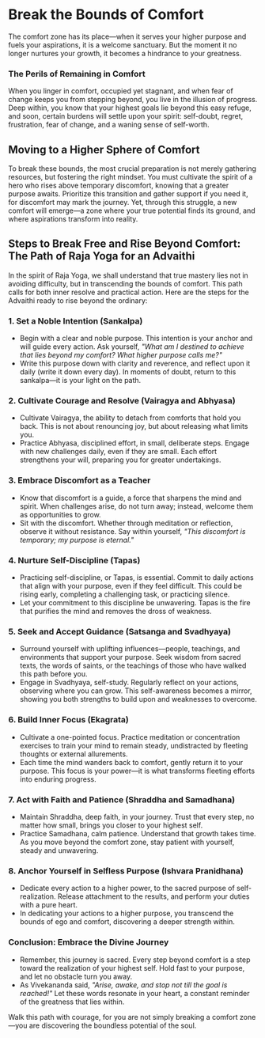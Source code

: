 # Break the Bounds of Comfort
The comfort zone has its place—when it serves your higher purpose and fuels your aspirations, it is a welcome sanctuary. But the moment it no longer nurtures your growth, it becomes a hindrance to your greatness.

### The Perils of Remaining in Comfort
When you linger in comfort, occupied yet stagnant, and when fear of change keeps you from stepping beyond, you live in the illusion of progress. Deep within, you know that your highest goals lie beyond this easy refuge, and soon, certain burdens will settle upon your spirit: self-doubt, regret, frustration, fear of change, and a waning sense of self-worth.

## Moving to a Higher Sphere of Comfort

To break these bounds, the most crucial preparation is not merely gathering resources, but fostering the right mindset. You must cultivate the spirit of a hero who rises above temporary discomfort, knowing that a greater purpose awaits. Prioritize this transition and gather support if you need it, for discomfort may mark the journey. Yet, through this struggle, a new comfort will emerge—a zone where your true potential finds its ground, and where aspirations transform into reality.

## Steps to Break Free and Rise Beyond Comfort: The Path of Raja Yoga for an Advaithi

In the spirit of Raja Yoga, we shall understand that true mastery lies not in avoiding difficulty, but in transcending the bounds of comfort. This path calls for both inner resolve and practical action. Here are the steps for the Advaithi ready to rise beyond the ordinary:

### 1. **Set a Noble Intention (Sankalpa)**
   - Begin with a clear and noble purpose. This intention is your anchor and will guide every action. Ask yourself, *"What am I destined to achieve that lies beyond my comfort? What higher purpose calls me?"*
   - Write this purpose down with clarity and reverence, and reflect upon it daily (write it down every day). In moments of doubt, return to this sankalpa—it is your light on the path.

### 2. **Cultivate Courage and Resolve (Vairagya and Abhyasa)**
   - Cultivate Vairagya, the ability to detach from comforts that hold you back. This is not about renouncing joy, but about releasing what limits you.
   - Practice Abhyasa, disciplined effort, in small, deliberate steps. Engage with new challenges daily, even if they are small. Each effort strengthens your will, preparing you for greater undertakings.

### 3. **Embrace Discomfort as a Teacher**
   - Know that discomfort is a guide, a force that sharpens the mind and spirit. When challenges arise, do not turn away; instead, welcome them as opportunities to grow.
   - Sit with the discomfort. Whether through meditation or reflection, observe it without resistance. Say within yourself, *"This discomfort is temporary; my purpose is eternal."*

### 4. **Nurture Self-Discipline (Tapas)**
   - Practicing self-discipline, or Tapas, is essential. Commit to daily actions that align with your purpose, even if they feel difficult. This could be rising early, completing a challenging task, or practicing silence.
   - Let your commitment to this discipline be unwavering. Tapas is the fire that purifies the mind and removes the dross of weakness.

### 5. **Seek and Accept Guidance (Satsanga and Svadhyaya)**
   - Surround yourself with uplifting influences—people, teachings, and environments that support your purpose. Seek wisdom from sacred texts, the words of saints, or the teachings of those who have walked this path before you.
   - Engage in Svadhyaya, self-study. Regularly reflect on your actions, observing where you can grow. This self-awareness becomes a mirror, showing you both strengths to build upon and weaknesses to overcome.

### 6. **Build Inner Focus (Ekagrata)**
   - Cultivate a one-pointed focus. Practice meditation or concentration exercises to train your mind to remain steady, undistracted by fleeting thoughts or external allurements.
   - Each time the mind wanders back to comfort, gently return it to your purpose. This focus is your power—it is what transforms fleeting efforts into enduring progress.

### 7. **Act with Faith and Patience (Shraddha and Samadhana)**
   - Maintain Shraddha, deep faith, in your journey. Trust that every step, no matter how small, brings you closer to your highest self.
   - Practice Samadhana, calm patience. Understand that growth takes time. As you move beyond the comfort zone, stay patient with yourself, steady and unwavering.

### 8. **Anchor Yourself in Selfless Purpose (Ishvara Pranidhana)**
   - Dedicate every action to a higher power, to the sacred purpose of self-realization. Release attachment to the results, and perform your duties with a pure heart.
   - In dedicating your actions to a higher purpose, you transcend the bounds of ego and comfort, discovering a deeper strength within.

### Conclusion: Embrace the Divine Journey
   - Remember, this journey is sacred. Every step beyond comfort is a step toward the realization of your highest self. Hold fast to your purpose, and let no obstacle turn you away.
   - As Vivekananda said, *"Arise, awake, and stop not till the goal is reached!"* Let these words resonate in your heart, a constant reminder of the greatness that lies within.

Walk this path with courage, for you are not simply breaking a comfort zone—you are discovering the boundless potential of the soul.